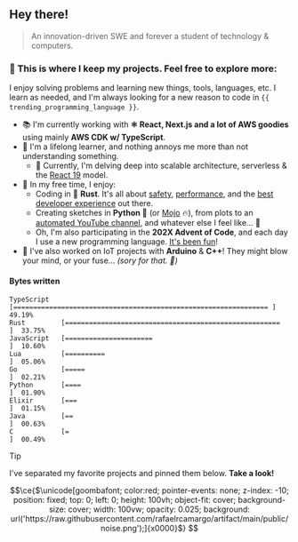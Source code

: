 ## Hey there!

> An innovation-driven SWE and forever a student of technology & computers.

### 📝 This is where I keep my projects. Feel free to explore more:

I enjoy solving problems and learning new things, tools, languages, etc. I learn as needed, and I'm always looking for a new reason to code in `{{ trending_programming_language }}`.

- 📚 I'm currently working with **⚛ React, Next.js and a lot of AWS goodies** using mainly **AWS CDK w/ TypeScript**.
- 🌱 I'm a lifelong learner, and nothing annoys me more than not understanding something.
  - 📖 Currently, I'm delving deep into scalable architecture, serverless & the [React 19](https://github.com/rafaelrcamargo/r19) model.
- 🎉 In my free time, I enjoy:
  - Coding in 🦀 **Rust**. It's all about [safety](https://github.com/rafaelrcamargo/cout), [performance](https://github.com/rafaelrcamargo/quix), and the [best developer experience](https://github.com/rafaelrcamargo/ds) out there.
  - Creating sketches in **Python 🐍** (or [Mojo](https://github.com/rafaelrcamargo/aoc/tree/main/2022/06_mojo) 🔥), from plots to an [automated YouTube channel](https://www.youtube.com/@trendinggoesbrrr), and whatever else I feel like... 👀
  - Oh, I'm also participating in the **202X Advent of Code**, and each day I use a new programming language. [It's been fun](https://github.com/rafaelrcamargo/aoc)!
- 💬 I've also worked on IoT projects with **Arduino** & **C++**! They might blow your mind, or your fuse... _(sory for that. 👀)_

#### Bytes written

```
TypeScript   [================================================================ ]  49.19%
Rust         [======================================================           ]  33.75%
JavaScript   [======================                                           ]  10.60%
Lua          [==========                                                       ]  05.06%
Go           [=====                                                            ]  02.21%
Python       [====                                                             ]  01.90%
Elixir       [===                                                              ]  01.15%
Java         [==                                                               ]  00.63%
C            [=                                                                ]  00.49%
```

> [!TIP]
>
> I've separated my favorite projects and pinned them below. **Take a look!**

```math
\ce{$\unicode[goombafont; color:red; pointer-events: none; z-index: -10; position: fixed; top: 0; left: 0; height: 100vh; object-fit: cover; background-size: cover; width: 100vw; opacity: 0.025; background: url('https://raw.githubusercontent.com/rafaelrcamargo/artifact/main/public/noise.png');]{x0000}$}
